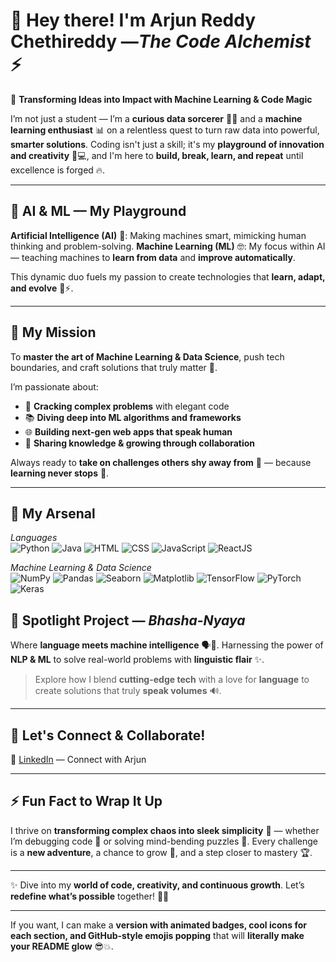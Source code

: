 

# 👋 Hey there! I'm Arjun Reddy Chethireddy —*The Code Alchemist* ⚡

🤖 **Transforming Ideas into Impact with Machine Learning & Code Magic**

I’m not just a student — I’m a **curious data sorcerer** 🧙‍♂️ and a **machine learning enthusiast** 📊 on a relentless quest to turn raw data into powerful, **smarter solutions**.
Coding isn't just a skill; it's my **playground of innovation and creativity** 🎨💻, and I'm here to **build, break, learn, and repeat** until excellence is forged 🔥.

---

## 🤖 AI & ML — My Playground

**Artificial Intelligence (AI)** 🧠: Making machines smart, mimicking human thinking and problem-solving.
**Machine Learning (ML)** 🤓: My focus within AI — teaching machines to **learn from data** and **improve automatically**.

This dynamic duo fuels my passion to create technologies that **learn, adapt, and evolve** 🌱⚡.

---

## 🚀 My Mission

To **master the art of Machine Learning & Data Science**, push tech boundaries, and craft solutions that truly matter 🌟.

I’m passionate about:

* 🧩 **Cracking complex problems** with elegant code
* 📚 **Diving deep into ML algorithms and frameworks**
* 🌐 **Building next-gen web apps that speak human**
* 🤝 **Sharing knowledge & growing through collaboration**

Always ready to **take on challenges others shy away from** 💪 — because **learning never stops** 🚀.

---

## 🧰 My Arsenal

*Languages*  
![Python](https://img.shields.io/badge/Python-3776AB?logo=python&logoColor=white) 
![Java](https://img.shields.io/badge/Java-007396?logo=java&logoColor=white) 
![HTML](https://img.shields.io/badge/HTML5-E34F26?logo=html5&logoColor=white) 
![CSS](https://img.shields.io/badge/CSS3-1572B6?logo=css3&logoColor=white) 
![JavaScript](https://img.shields.io/badge/JavaScript-F7DF1E?logo=javascript&logoColor=black) 
![ReactJS](https://img.shields.io/badge/React-61DAFB?logo=react&logoColor=black)

*Machine Learning & Data Science*  
![NumPy](https://img.shields.io/badge/NumPy-013243?logo=numpy&logoColor=white) 
![Pandas](https://img.shields.io/badge/Pandas-150458?logo=pandas&logoColor=white) 
![Seaborn](https://img.shields.io/badge/Seaborn-76B900?logo=seaborn&logoColor=white) 
![Matplotlib](https://img.shields.io/badge/Matplotlib-11557C?logo=matplotlib&logoColor=white) 
![TensorFlow](https://img.shields.io/badge/TensorFlow-2C3E50?style=flat-square&logo=tensorflow&logoColor=FF6F00)
![PyTorch](https://img.shields.io/badge/PyTorch-EE4C2C?logo=pytorch&logoColor=white) 
![Keras](https://img.shields.io/badge/Keras-D00000?logo=keras&logoColor=white)



## 🌟 Spotlight Project — *Bhasha-Nyaya*

Where **language meets machine intelligence** 🗣️🤖.
Harnessing the power of **NLP & ML** to solve real-world problems with **linguistic flair** ✨.

> Explore how I blend **cutting-edge tech** with a love for **language** to create solutions that truly **speak volumes** 🔊.

---

## 🤝 Let's Connect & Collaborate!

🔗 [LinkedIn](https://www.linkedin.com/in/arjunreddychethireddy/) — Connect with Arjun

---

## ⚡ Fun Fact to Wrap It Up

I thrive on **transforming complex chaos into sleek simplicity** 🎯 — whether I’m debugging code 🐛 or solving mind-bending puzzles 🧩.
Every challenge is a **new adventure**, a chance to grow 🌱, and a step closer to mastery 🏆.

---

✨ Dive into my **world of code, creativity, and continuous growth**. Let’s **redefine what’s possible** together! 🌌💡

---

If you want, I can make a **version with animated badges, cool icons for each section, and GitHub-style emojis popping** that will **literally make your README glow** 😎💥.


